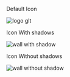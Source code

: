 Default Icon

![logo glt](https://user-images.githubusercontent.com/11213043/39473191-275f8ad8-4d6b-11e8-9267-6c09363e5217.jpg)

Icon With shadows

![wall with shadow](https://user-images.githubusercontent.com/11213043/39473240-6c1eb824-4d6b-11e8-91a9-5319c761fb2f.jpg)

Icon Without shadows

![wall without shadow](https://user-images.githubusercontent.com/11213043/39473241-6ca96e06-4d6b-11e8-9fc4-00fc9c4d56ed.jpg)
